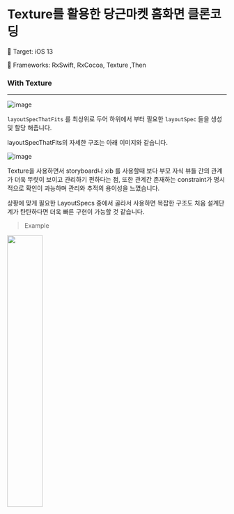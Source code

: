 # Texture를 활용한 당근마켓 홈화면 클론코딩

📱 Target: iOS 13

📒 Frameworks: RxSwift, RxCocoa, Texture ,Then

### With Texture
---
![image](https://user-images.githubusercontent.com/41679458/126729322-4bda4163-82cf-4e81-bdf7-d0293075f9d6.png)

`layoutSpecThatFits` 를 최상위로 두어 하위에서 부터 필요한 `layoutSpec` 들을 생성 및 할당 해줍니다.

layoutSpecThatFits의 자세한 구조는 아래 이미지와 같습니다.

![image](https://user-images.githubusercontent.com/41679458/126730094-c6ef0557-aa14-431f-875a-1669aac197d5.png)

Texture을 사용하면서 storyboard나 xib 를 사용할때 보다 부모 자식 뷰들 간의 관계가 더욱 뚜렷이 보이고 관리하기 편하다는 점,
또한 관계간 존재하는 constraint가 명시적으로 확인이 과능하며 관리와 추적의 용이성을 느꼈습니다.

상황에 맞게 필요한 LayoutSpecs 중에서 골라서 사용하면 복잡한 구조도 처음 설계단계가 탄탄하다면 더욱 빠른 구현이 가능할 것 같습니다.




> Example 
<img src= "https://user-images.githubusercontent.com/41679458/126728638-410ca707-42aa-4d80-93e9-126d54efbd82.gif" width = "40%">

